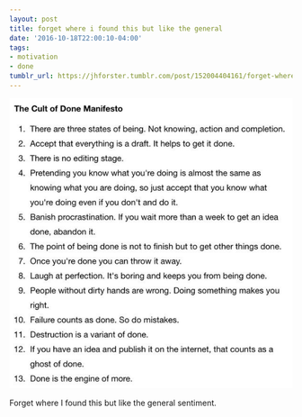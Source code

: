 ```yaml
---
layout: post
title: forget where i found this but like the general
date: '2016-10-18T22:00:10-04:00'
tags:
- motivation
- done
tumblr_url: https://jhforster.tumblr.com/post/152004404161/forget-where-i-found-this-but-like-the-general
---
```

 ![](/tumblr_files/tumblr_of9uwaOeXS1uxadqoo1_640.jpg)  

Forget where I found this but like the general sentiment.

